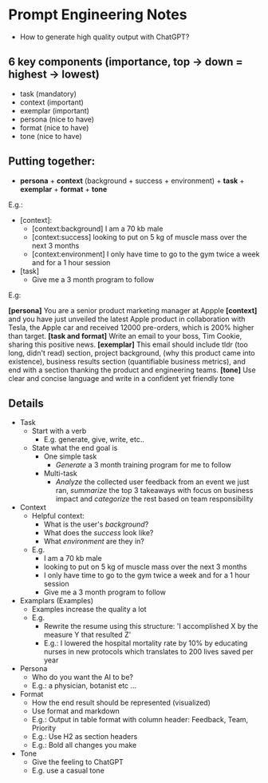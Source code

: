 # Prompt Engineering Notes
* How to generate high quality output with ChatGPT?

## 6 key components (importance, top -> down = highest -> lowest)
* task (mandatory)
* context (important)
* exemplar (important)
* persona (nice to have)
* format (nice to have)
* tone (nice to have)

## Putting together:
* **persona** + **context** (background + success + environment) + **task** + **exemplar** + **format** + **tone**

E.g.:
* [context]:
  * [context:background] I am a 70 kb male
  * [context:success] looking to put on 5 kg of muscle mass over the next 3 months
  * [context:environment] I only have time to go to the gym twice a week and for a  1 hour session
* [task] 
  * Give me a 3 month program to follow
 
E.g:

**[persona]** You are a senior product marketing manager at Appple 
**[context]** and you have just unveiled the latest Apple product in collaboration with Tesla, the Apple car and received 12000 pre-orders, which is 200% higher than target.
**[task and format]** Write an email to your boss, Tim Cookie, sharing this positive news.
**[exemplar]** This email should include tldr (too long, didn't read) section, project background, (why this product came into existence), business results section (quantifiable business metrics), and end with a section thanking the product and engineering teams.
**[tone]** Use clear and concise language and write in a confident yet friendly tone

    
## Details
* Task
  * Start with a verb
    * E.g. generate, give, write, etc..   
  * State what the end goal is
    * One simple task
      * *Generate* a 3 month training program for me to follow
    * Multi-task
      * *Analyze* the collected user feedback from an event we just ran, *summarize* the top 3 takeaways with focus on business impact and *categorize* the rest based on team responsibility
* Context
  * Helpful context:
    * What is the user's *background*?
    * What does the *success* look like?
    * What *environment* are they in?
  * E.g.
    * <background>I am a 70 kb male
    * <success> looking to put on 5 kg of muscle mass over the next 3 months
    * <environment> I only have time to go to the gym twice a week and for a  1 hour session
    * <task> Give me a 3 month program to follow
* Examplars (Examples)
  * Examples increase the quality a lot
  * E.g. 
    * Rewrite the resume using this structure: 'I accomplished X by the measure Y that resulted Z'
    * E.g.: I lowered the hospital mortality rate by 10% by educating nurses in new protocols which translates to 200 lives saved per year
* Persona
  * Who do you want the AI to be?
  * E.g.: a physician, botanist etc ...
* Format
  * How the end result should be represented (visualized)
  * Use format and markdown
  * E.g.: Output in table format with column header: Feedback, Team, Priority
  * E.g.: Use H2 as section headers
  * E.g.: Bold all changes you make
* Tone
    * Give the feeling to ChatGPT
    * E.g. use a casual tone

 


    
